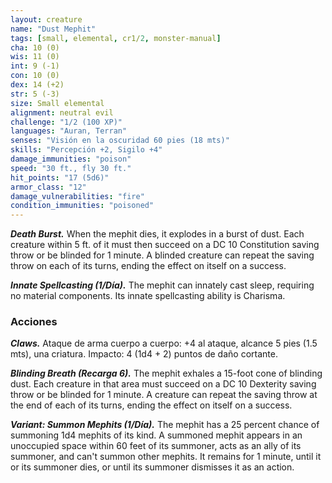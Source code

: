 ```yaml
---
layout: creature
name: "Dust Mephit"
tags: [small, elemental, cr1/2, monster-manual]
cha: 10 (0)
wis: 11 (0)
int: 9 (-1)
con: 10 (0)
dex: 14 (+2)
str: 5 (-3)
size: Small elemental
alignment: neutral evil
challenge: "1/2 (100 XP)"
languages: "Auran, Terran"
senses: "Visión en la oscuridad 60 pies (18 mts)"
skills: "Percepción +2, Sigilo +4"
damage_immunities: "poison"
speed: "30 ft., fly 30 ft."
hit_points: "17 (5d6)"
armor_class: "12"
damage_vulnerabilities: "fire"
condition_immunities: "poisoned"
---
```


***Death Burst.*** When the mephit dies, it explodes in a burst of dust. Each creature within 5 ft. of it must then succeed on a DC 10 Constitution saving throw or be blinded for 1 minute. A blinded creature can repeat the saving throw on each of its turns, ending the effect on itself on a success.

***Innate Spellcasting (1/Día).*** The mephit can innately cast sleep, requiring no material components. Its innate spellcasting ability is Charisma.

### Acciones

***Claws.*** Ataque de arma cuerpo a cuerpo: +4 al ataque, alcance 5 pies (1.5 mts), una criatura. Impacto: 4 (1d4 + 2) puntos de daño cortante.

***Blinding Breath (Recarga 6).*** The mephit exhales a 15-foot cone of blinding dust. Each creature in that area must succeed on a DC 10 Dexterity saving throw or be blinded for 1 minute. A creature can repeat the saving throw at the end of each of its turns, ending the effect on itself on a success.

***Variant: Summon Mephits (1/Día).*** The mephit has a 25 percent chance of summoning 1d4 mephits of its kind. A summoned mephit appears in an unoccupied space within 60 feet of its summoner, acts as an ally of its summoner, and can't summon other mephits. It remains for 1 minute, until it or its summoner dies, or until its summoner dismisses it as an action.